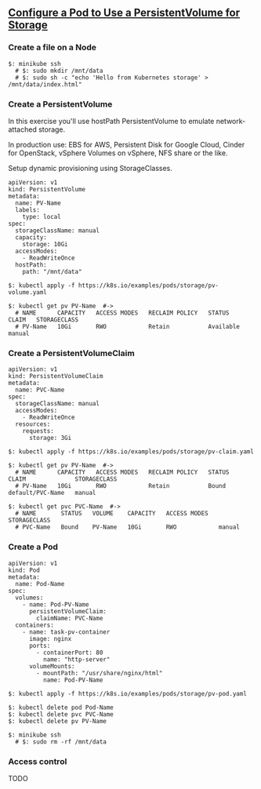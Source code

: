 ## [Configure a Pod to Use a PersistentVolume for Storage](https://kubernetes.io/docs/tasks/configure-pod-container/configure-persistent-volume-storage/)

### Create a file on a Node

```
$: minikube ssh
  # $: sudo mkdir /mnt/data
  # $: sudo sh -c "echo 'Hello from Kubernetes storage' > /mnt/data/index.html"
```

### Create a PersistentVolume

In this exercise you'll use hostPath PersistentVolume to emulate network-attached storage.  

In production use: EBS for AWS, Persistent Disk for Google Cloud, Cinder for OpenStack, vSphere Volumes on vSphere, NFS share or the like.  

Setup dynamic provisioning using StorageClasses.  

```
apiVersion: v1
kind: PersistentVolume
metadata:
  name: PV-Name
  labels:
    type: local
spec:
  storageClassName: manual
  capacity:
    storage: 10Gi
  accessModes:
    - ReadWriteOnce
  hostPath:
    path: "/mnt/data"
```

```
$: kubectl apply -f https://k8s.io/examples/pods/storage/pv-volume.yaml

$: kubectl get pv PV-Name  #->
  # NAME      CAPACITY   ACCESS MODES   RECLAIM POLICY   STATUS      CLAIM   STORAGECLASS
  # PV-Name   10Gi       RWO            Retain           Available           manual      
```

### Create a PersistentVolumeClaim

```
apiVersion: v1
kind: PersistentVolumeClaim
metadata:
  name: PVC-Name
spec:
  storageClassName: manual
  accessModes:
    - ReadWriteOnce
  resources:
    requests:
      storage: 3Gi
```

```
$: kubectl apply -f https://k8s.io/examples/pods/storage/pv-claim.yaml

$: kubectl get pv PV-Name  #->
  # NAME      CAPACITY   ACCESS MODES   RECLAIM POLICY   STATUS   CLAIM              STORAGECLASS
  # PV-Name   10Gi       RWO            Retain           Bound    default/PVC-Name   manual      

$: kubectl get pvc PVC-Name  #->
  # NAME       STATUS   VOLUME    CAPACITY   ACCESS MODES   STORAGECLASS
  # PVC-Name   Bound    PV-Name   10Gi       RWO            manual      
```

### Create a Pod

```
apiVersion: v1
kind: Pod
metadata:
  name: Pod-Name
spec:
  volumes:
    - name: Pod-PV-Name
      persistentVolumeClaim:
        claimName: PVC-Name
  containers:
    - name: task-pv-container
      image: nginx
      ports:
        - containerPort: 80
          name: "http-server"
      volumeMounts:
        - mountPath: "/usr/share/nginx/html"
          name: Pod-PV-Name
```

```
$: kubectl apply -f https://k8s.io/examples/pods/storage/pv-pod.yaml
```

```
$: kubectl delete pod Pod-Name
$: kubectl delete pvc PVC-Name
$: kubectl delete pv PV-Name

$: minikube ssh
  # $: sudo rm -rf /mnt/data
```

### Access control

TODO
